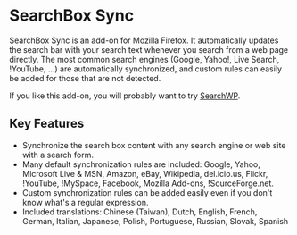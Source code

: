 # SearchBox Sync

SearchBox Sync is an add-on for Mozilla Firefox. It automatically updates the search bar with your search text whenever you search from a web page directly. The most common search engines (Google, Yahoo!, Live Search, !YouTube, ...) are automatically synchronized, and custom rules can easily be added for those that are not detected.

If you like this add-on, you will probably want to try [SearchWP](https://github.com/legege/searchwp).

## Key Features

 * Synchronize the search box content with any search engine or web site with a search form.
 * Many default synchronization rules are included: Google, Yahoo, Microsoft Live & MSN, Amazon, eBay, Wikipedia, del.icio.us, Flickr, !YouTube, !MySpace, Facebook, Mozilla Add-ons, !SourceForge.net.
 * Custom synchronization rules can be added easily even if you don't know what's a regular expression.
 * Included translations: Chinese (Taiwan), Dutch, English, French, German, Italian, Japanese, Polish, Portuguese, Russian, Slovak, Spanish
